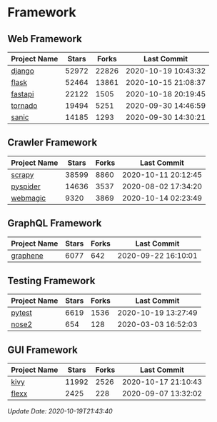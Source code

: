 # Framework

## Web Framework

| Project Name | Stars | Forks | Last Commit |
| ------------ | ----- | ----- | ----------- |
| [django](https://github.com/django/django) | 52972 | 22826 | 2020-10-19 10:43:32 |
| [flask](https://github.com/pallets/flask) | 52464 | 13861 | 2020-10-15 21:08:37 |
| [fastapi](https://github.com/tiangolo/fastapi) | 22122 | 1505 | 2020-10-18 20:19:45 |
| [tornado](https://github.com/tornadoweb/tornado) | 19494 | 5251 | 2020-09-30 14:46:59 |
| [sanic](https://github.com/huge-success/sanic) | 14185 | 1293 | 2020-09-30 14:30:21 |

## Crawler Framework

| Project Name | Stars | Forks | Last Commit |
| ------------ | ----- | ----- | ----------- |
| [scrapy](https://github.com/scrapy/scrapy) | 38599 | 8860 | 2020-10-11 20:12:45 |
| [pyspider](https://github.com/binux/pyspider) | 14636 | 3537 | 2020-08-02 17:34:20 |
| [webmagic](https://github.com/code4craft/webmagic) | 9320 | 3869 | 2020-10-14 02:23:49 |

## GraphQL Framework

| Project Name | Stars | Forks | Last Commit |
| ------------ | ----- | ----- | ----------- |
| [graphene](https://github.com/graphql-python/graphene) | 6077 | 642 | 2020-09-22 16:10:01 |

## Testing Framework

| Project Name | Stars | Forks | Last Commit |
| ------------ | ----- | ----- | ----------- |
| [pytest](https://github.com/pytest-dev/pytest) | 6619 | 1536 | 2020-10-19 13:27:49 |
| [nose2](https://github.com/nose-devs/nose2) | 654 | 128 | 2020-03-03 16:52:03 |

## GUI Framework

| Project Name | Stars | Forks | Last Commit |
| ------------ | ----- | ----- | ----------- |
| [kivy](https://github.com/kivy/kivy) | 11992 | 2526 | 2020-10-17 21:10:43 |
| [flexx](https://github.com/flexxui/flexx) | 2425 | 228 | 2020-09-07 13:32:02 |

*Update Date: 2020-10-19T21:43:40*